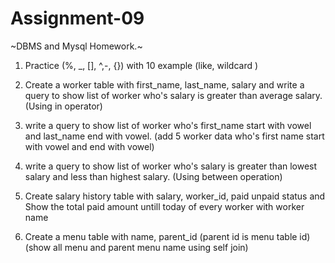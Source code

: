 # Assignment-09
~DBMS and Mysql Homework.~



1. Practice (%, _, [], ^,-, {}) with 10 example (like, wildcard )

2. Create a worker table with first_name, last_name, salary and
	write a query to show list of worker who's salary is greater than average salary. (Using in operator)
	
3. write a query to show list of worker who's first_name start with vowel and last_name end with vowel. 
	(add 5 worker data who's first name start with vowel and end with vowel)

4. write a query to show list of worker who's salary is greater than lowest salary and less than highest salary. (Using between 
	operation)

5. Create salary history table with salary, worker_id, paid unpaid status and 
   Show the total paid amount untill today of every worker with worker name

6. Create a menu table with name, parent_id (parent id is menu table id)
	(show all menu and parent menu name using self join)
